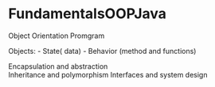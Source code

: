 # FundamentalsOOPJava

Object Orientation Promgram

  Objects:
    - State( data)
    - Behavior (method and functions)
  
   Encapsulation and abstraction  
   Inheritance and polymorphism
   Interfaces and system design

  
  
  
  
  
  
  
  
